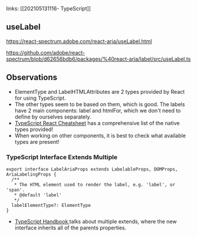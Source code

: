  links: [[202105131116- TypeScript]]
 
 ## useLabel
 https://react-spectrum.adobe.com/react-aria/useLabel.html
 
 https://github.com/adobe/react-spectrum/blob/d62656bdb6/packages/%40react-aria/label/src/useLabel.ts
 
 ## Observations
 - ElementType and LabelHTMLAttributes are 2 types provided by React for using TypeScript. 
 - The other types seem to be based on them, which is good. The labels have 2 main components: label and htmlFor, which we don't need to define by ourselves separately.
 - [TypeScript React Cheatsheet](https://www.saltycrane.com/cheat-sheets/typescript/react/latest/) has a comprehensive list of the native types provided!
 - When working on other components, it is best to check what available types are present!

### TypeScript Interface Extends Multiple
```
export interface LabelAriaProps extends LabelableProps, DOMProps, AriaLabelingProps {
  /**
   * The HTML element used to render the label, e.g. 'label', or 'span'.
   * @default 'label'
   */
  labelElementType?: ElementType
}
```
- [TypeScript Handbook ](https://www.typescriptlang.org/docs/handbook/interfaces.html#extending-interfaces)talks about multiple extends, where the new interface inherits all of the parents properties.